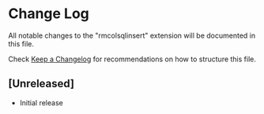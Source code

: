 # Change Log

All notable changes to the "rmcolsqlinsert" extension will be documented in this file.

Check [Keep a Changelog](http://keepachangelog.com/) for recommendations on how to structure this file.

## [Unreleased]

- Initial release